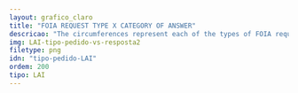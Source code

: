 ```yaml
---
layout: grafico_claro
title: "FOIA REQUEST TYPE X CATEGORY OF ANSWER"
descricao: "The circumferences represent each of the types of FOIA requests sent, while the  circles inside them represent the type of answer received as indicated by color in the label. The size difference between each circle corresponds to the variation of the number of answers obtained (also indicated in the graph)."
img: LAI-tipo-pedido-vs-resposta2
filetype: png
idn: "tipo-pedido-LAI"
ordem: 200
tipo: LAI
---
```

